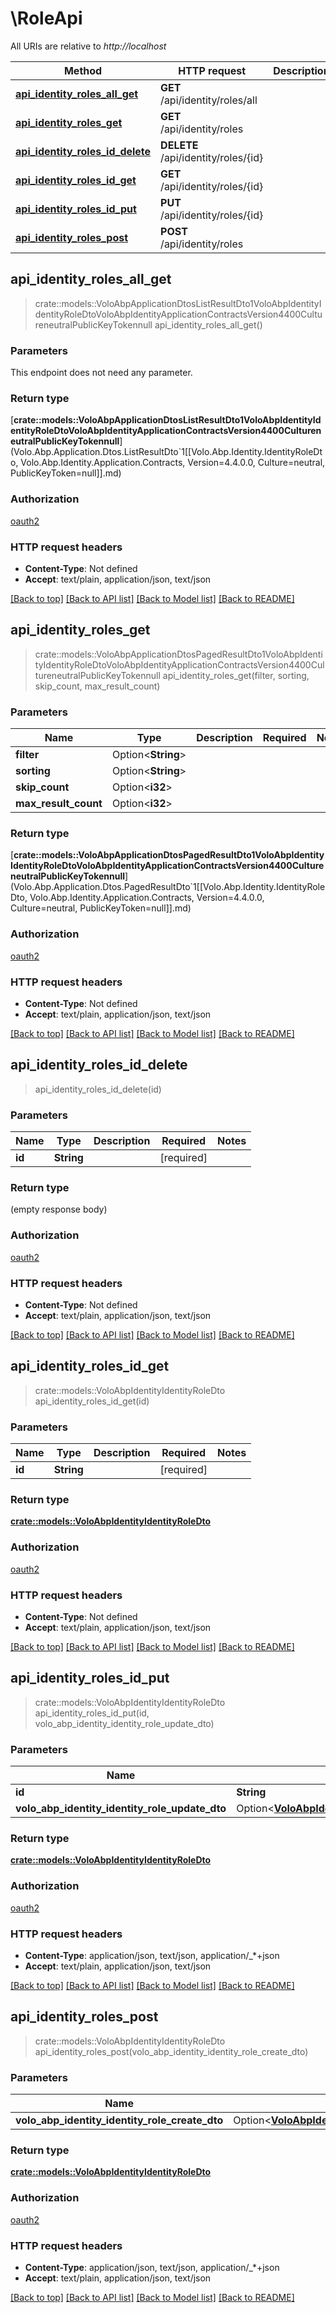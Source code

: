 # \RoleApi

All URIs are relative to *http://localhost*

Method | HTTP request | Description
------------- | ------------- | -------------
[**api_identity_roles_all_get**](RoleApi.md#api_identity_roles_all_get) | **GET** /api/identity/roles/all | 
[**api_identity_roles_get**](RoleApi.md#api_identity_roles_get) | **GET** /api/identity/roles | 
[**api_identity_roles_id_delete**](RoleApi.md#api_identity_roles_id_delete) | **DELETE** /api/identity/roles/{id} | 
[**api_identity_roles_id_get**](RoleApi.md#api_identity_roles_id_get) | **GET** /api/identity/roles/{id} | 
[**api_identity_roles_id_put**](RoleApi.md#api_identity_roles_id_put) | **PUT** /api/identity/roles/{id} | 
[**api_identity_roles_post**](RoleApi.md#api_identity_roles_post) | **POST** /api/identity/roles | 



## api_identity_roles_all_get

> crate::models::VoloAbpApplicationDtosListResultDto1VoloAbpIdentityIdentityRoleDtoVoloAbpIdentityApplicationContractsVersion4400CultureneutralPublicKeyTokennull api_identity_roles_all_get()


### Parameters

This endpoint does not need any parameter.

### Return type

[**crate::models::VoloAbpApplicationDtosListResultDto1VoloAbpIdentityIdentityRoleDtoVoloAbpIdentityApplicationContractsVersion4400CultureneutralPublicKeyTokennull**](Volo.Abp.Application.Dtos.ListResultDto`1[[Volo.Abp.Identity.IdentityRoleDto, Volo.Abp.Identity.Application.Contracts, Version=4.4.0.0, Culture=neutral, PublicKeyToken=null]].md)

### Authorization

[oauth2](../README.md#oauth2)

### HTTP request headers

- **Content-Type**: Not defined
- **Accept**: text/plain, application/json, text/json

[[Back to top]](#) [[Back to API list]](../README.md#documentation-for-api-endpoints) [[Back to Model list]](../README.md#documentation-for-models) [[Back to README]](../README.md)


## api_identity_roles_get

> crate::models::VoloAbpApplicationDtosPagedResultDto1VoloAbpIdentityIdentityRoleDtoVoloAbpIdentityApplicationContractsVersion4400CultureneutralPublicKeyTokennull api_identity_roles_get(filter, sorting, skip_count, max_result_count)


### Parameters


Name | Type | Description  | Required | Notes
------------- | ------------- | ------------- | ------------- | -------------
**filter** | Option<**String**> |  |  |
**sorting** | Option<**String**> |  |  |
**skip_count** | Option<**i32**> |  |  |
**max_result_count** | Option<**i32**> |  |  |

### Return type

[**crate::models::VoloAbpApplicationDtosPagedResultDto1VoloAbpIdentityIdentityRoleDtoVoloAbpIdentityApplicationContractsVersion4400CultureneutralPublicKeyTokennull**](Volo.Abp.Application.Dtos.PagedResultDto`1[[Volo.Abp.Identity.IdentityRoleDto, Volo.Abp.Identity.Application.Contracts, Version=4.4.0.0, Culture=neutral, PublicKeyToken=null]].md)

### Authorization

[oauth2](../README.md#oauth2)

### HTTP request headers

- **Content-Type**: Not defined
- **Accept**: text/plain, application/json, text/json

[[Back to top]](#) [[Back to API list]](../README.md#documentation-for-api-endpoints) [[Back to Model list]](../README.md#documentation-for-models) [[Back to README]](../README.md)


## api_identity_roles_id_delete

> api_identity_roles_id_delete(id)


### Parameters


Name | Type | Description  | Required | Notes
------------- | ------------- | ------------- | ------------- | -------------
**id** | **String** |  | [required] |

### Return type

 (empty response body)

### Authorization

[oauth2](../README.md#oauth2)

### HTTP request headers

- **Content-Type**: Not defined
- **Accept**: text/plain, application/json, text/json

[[Back to top]](#) [[Back to API list]](../README.md#documentation-for-api-endpoints) [[Back to Model list]](../README.md#documentation-for-models) [[Back to README]](../README.md)


## api_identity_roles_id_get

> crate::models::VoloAbpIdentityIdentityRoleDto api_identity_roles_id_get(id)


### Parameters


Name | Type | Description  | Required | Notes
------------- | ------------- | ------------- | ------------- | -------------
**id** | **String** |  | [required] |

### Return type

[**crate::models::VoloAbpIdentityIdentityRoleDto**](Volo.Abp.Identity.IdentityRoleDto.md)

### Authorization

[oauth2](../README.md#oauth2)

### HTTP request headers

- **Content-Type**: Not defined
- **Accept**: text/plain, application/json, text/json

[[Back to top]](#) [[Back to API list]](../README.md#documentation-for-api-endpoints) [[Back to Model list]](../README.md#documentation-for-models) [[Back to README]](../README.md)


## api_identity_roles_id_put

> crate::models::VoloAbpIdentityIdentityRoleDto api_identity_roles_id_put(id, volo_abp_identity_identity_role_update_dto)


### Parameters


Name | Type | Description  | Required | Notes
------------- | ------------- | ------------- | ------------- | -------------
**id** | **String** |  | [required] |
**volo_abp_identity_identity_role_update_dto** | Option<[**VoloAbpIdentityIdentityRoleUpdateDto**](VoloAbpIdentityIdentityRoleUpdateDto.md)> |  |  |

### Return type

[**crate::models::VoloAbpIdentityIdentityRoleDto**](Volo.Abp.Identity.IdentityRoleDto.md)

### Authorization

[oauth2](../README.md#oauth2)

### HTTP request headers

- **Content-Type**: application/json, text/json, application/_*+json
- **Accept**: text/plain, application/json, text/json

[[Back to top]](#) [[Back to API list]](../README.md#documentation-for-api-endpoints) [[Back to Model list]](../README.md#documentation-for-models) [[Back to README]](../README.md)


## api_identity_roles_post

> crate::models::VoloAbpIdentityIdentityRoleDto api_identity_roles_post(volo_abp_identity_identity_role_create_dto)


### Parameters


Name | Type | Description  | Required | Notes
------------- | ------------- | ------------- | ------------- | -------------
**volo_abp_identity_identity_role_create_dto** | Option<[**VoloAbpIdentityIdentityRoleCreateDto**](VoloAbpIdentityIdentityRoleCreateDto.md)> |  |  |

### Return type

[**crate::models::VoloAbpIdentityIdentityRoleDto**](Volo.Abp.Identity.IdentityRoleDto.md)

### Authorization

[oauth2](../README.md#oauth2)

### HTTP request headers

- **Content-Type**: application/json, text/json, application/_*+json
- **Accept**: text/plain, application/json, text/json

[[Back to top]](#) [[Back to API list]](../README.md#documentation-for-api-endpoints) [[Back to Model list]](../README.md#documentation-for-models) [[Back to README]](../README.md)

